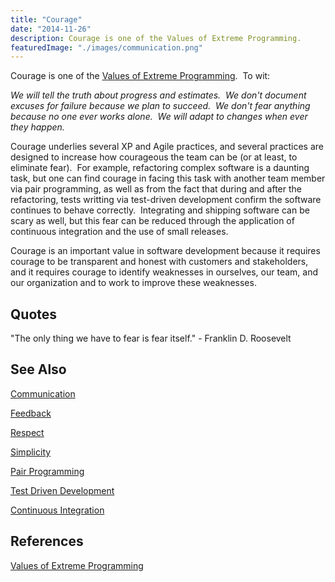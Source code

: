 ```yaml
---
title: "Courage"
date: "2014-11-26"
description: Courage is one of the Values of Extreme Programming.
featuredImage: "./images/communication.png"
---
```


Courage is one of the [Values of Extreme Programming](http://www.extremeprogramming.org/values.html).  To wit:

_We will tell the truth about progress and estimates.  We don't document excuses for failure because we plan to succeed.  We don't fear anything because no one ever works alone.  We will adapt to changes when ever they happen._

Courage underlies several XP and Agile practices, and several practices are designed to increase how courageous the team can be (or at least, to eliminate fear).  For example, refactoring complex software is a daunting task, but one can find courage in facing this task with another team member via pair programming, as well as from the fact that during and after the refactoring, tests writting via test-driven development confirm the software continues to behave correctly.  Integrating and shipping software can be scary as well, but this fear can be reduced through the application of continuous integration and the use of small releases.

Courage is an important value in software development because it requires courage to be transparent and honest with customers and stakeholders, and it requires courage to identify weaknesses in ourselves, our team, and our organization and to work to improve these weaknesses.

## Quotes

"The only thing we have to fear is fear itself." - Franklin D. Roosevelt

## See Also

[Communication](/values/communication)

[Feedback](/values/feedback)

[Respect](/values/respect)

[Simplicity](/values/simplicity)

[Pair Programming](/practices/pair-programming)

[Test Driven Development](/practices/test-driven-development)

[Continuous Integration](/practices/continuous-integration)

## References

[Values of Extreme Programming](http://www.extremeprogramming.org/values.html)
